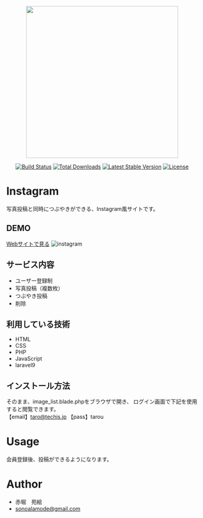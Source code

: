 <p align="center"><a href="https://laravel.com" target="_blank"><img src="https://raw.githubusercontent.com/laravel/art/master/logo-lockup/5%20SVG/2%20CMYK/1%20Full%20Color/laravel-logolockup-cmyk-red.svg" width="400"></a></p>

<p align="center">
<a href="https://travis-ci.org/laravel/framework"><img src="https://travis-ci.org/laravel/framework.svg" alt="Build Status"></a>
<a href="https://packagist.org/packages/laravel/framework"><img src="https://img.shields.io/packagist/dt/laravel/framework" alt="Total Downloads"></a>
<a href="https://packagist.org/packages/laravel/framework"><img src="https://img.shields.io/packagist/v/laravel/framework" alt="Latest Stable Version"></a>
<a href="https://packagist.org/packages/laravel/framework"><img src="https://img.shields.io/packagist/l/laravel/framework" alt="License"></a>
</p>

# Instagram

写真投稿と同時につぶやきができる、Instagram風サイトです。


## DEMO
 [Webサイトで見る](herokuのURLをそのままペースト)
![instagram](https://user-images.githubusercontent.com/95341532/175486060-c25c3db2-0d67-45d7-9592-82d92e5c0b0a.png)
 
## サービス内容
 
* ユーザー登録制
* 写真投稿（複数枚）
* つぶやき投稿
* 削除


## 利用している技術

* HTML
* CSS
* PHP
* JavaScript
* laravel9
 

## インストール方法
 
そのまま、image_list.blade.phpをブラウザで開き、
ログイン画面で下記を使用すると閲覧できます。  
【email】taro@techis.jp
【pass】tarou
 
# Usage
 
会員登録後、投稿ができるようになります。

 
# Author
 
* 赤堀　苑絵
* sonoalamode@gmail.com
 
